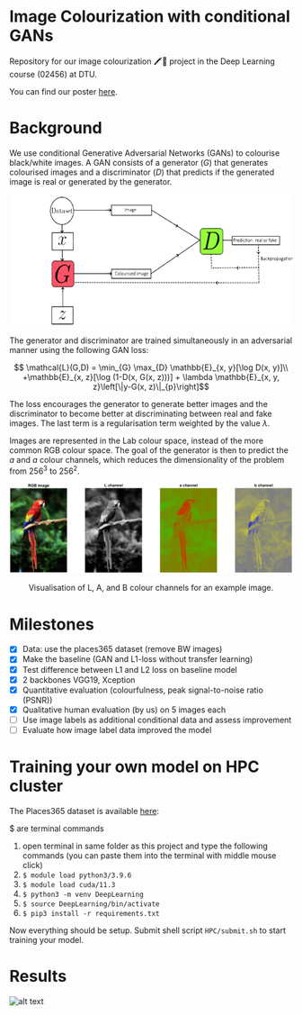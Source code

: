 # Image Colourization with conditional GANs
Repository for our image colourization 🖍🎨 project in the Deep Learning course (02456) at DTU. 

You can find our poster [here](poster/02456_Deep_Learning_Image_Colourization.pdf).

# Background
We use conditional Generative Adversarial Networks (GANs) to colourise black/white images. A GAN consists of a generator $`(G)`$ that generates colourised images and a discriminator $`(D)`$ that predicts if the generated image is real or generated by the generator.
<p align="center">
  <img src="figs/gan.png" width="600px" height="234px"/></p>
 The generator and discriminator are trained simultaneously in an adversarial manner using the following GAN loss:
 
```math
  \mathcal{L}(G,D) = \min_{G} \max_{D} \mathbb{E}_{x, y}[\log D(x, y)]\\
    +\mathbb{E}_{x, z}[\log (1-D(x, G(x, z)))] + \lambda \mathbb{E}_{x, y, z}\left[\|y-G(x, z)\|_{p}\right]
```
The loss encourages the generator to generate better images and the discriminator to become better at discriminating between real and fake images. The last term is a regularisation term weighted by the value $`\lambda`$.

Images are represented in the Lab colour space, instead of the more common RGB colour space. The goal of the generator is then to predict the $`a`$ and $`a`$ colour channels, which reduces the dimensionality of the problem from $`256^3`$ to $`256^2`$.
<center><img src="figs/parrot.png" ...></center>
<p align="center">Visualisation of L, A, and B colour channels for an example image.<p align="center">

# Milestones
- [x] Data: use the places365 dataset (remove BW images)
- [x] Make the baseline (GAN and L1-loss without transfer learning)
- [x] Test difference between L1 and L2 loss on baseline model
- [x] 2 backbones VGG19, Xception
- [x] Quantitative evaluation (colourfulness, peak signal-to-noise ratio (PSNR))
- [x] Qualitative human evaluation (by us) on 5 images each 
- [ ] Use image labels as additional conditional data and assess improvement
- [ ] Evaluate how image label data improved the model

# Training your own model on HPC cluster
The Places365 dataset is available [here](http://places2.csail.mit.edu/): 

$ are terminal commands
1. open terminal in same folder as this project and type the following commands (you can paste them into the terminal with middle mouse click)
2. ```$ module load python3/3.9.6```
3. ```$ module load cuda/11.3```
4. ```$ python3 -m venv DeepLearning```
5. ```$ source DeepLearning/bin/activate```
6. ```$ pip3 install -r requirements.txt```

Now everything should be setup. Submit shell script ```HPC/submit.sh``` to start training your model.

# Results
![alt text](figs/preds2.png)
